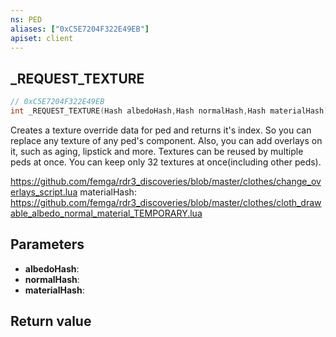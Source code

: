 ```yaml
---
ns: PED
aliases: ["0xC5E7204F322E49EB"]
apiset: client
---
```

## _REQUEST_TEXTURE

```c
// 0xC5E7204F322E49EB
int _REQUEST_TEXTURE(Hash albedoHash,Hash normalHash,Hash materialHash);
```

Creates a texture override data for ped and returns it's index.
So you can replace any texture of any ped's component.
Also, you can add overlays on it, such as aging, lipstick and more.
Textures can be reused by multiple peds at once.
You can keep only 32 textures at once(including other peds).

https://github.com/femga/rdr3_discoveries/blob/master/clothes/change_overlays_script.lua
materialHash: https://github.com/femga/rdr3_discoveries/blob/master/clothes/cloth_drawable_albedo_normal_material_TEMPORARY.lua

## Parameters
* **albedoHash**:
* **normalHash**:
* **materialHash**:

## Return value
